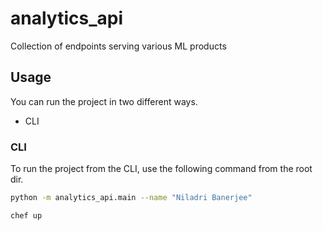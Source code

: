 # analytics_api

Collection of endpoints serving various ML products

## Usage

You can run the project in two different ways.

- CLI

### CLI
To run the project from the CLI, use the following command from the root dir.

```bash
python -m analytics_api.main --name "Niladri Banerjee"
```

```bash
chef up
```
